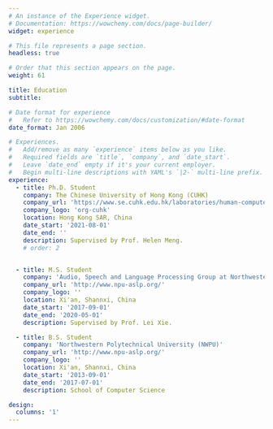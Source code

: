 ```yaml
---
# An instance of the Experience widget.
# Documentation: https://wowchemy.com/docs/page-builder/
widget: experience

# This file represents a page section.
headless: true

# Order that this section appears on the page.
weight: 61

title: Education
subtitle: 

# Date format for experience
#   Refer to https://wowchemy.com/docs/customization/#date-format
date_format: Jan 2006

# Experiences.
#   Add/remove as many `experience` items below as you like.
#   Required fields are `title`, `company`, and `date_start`.
#   Leave `date_end` empty if it's your current employer.
#   Begin multi-line descriptions with YAML's `|2-` multi-line prefix.
experience:
  - title: Ph.D. Student
    company: The Chinese University of Hong Kong (CUHK)
    company_url: 'https://www.se.cuhk.edu.hk/laboratories/human-computer-communications-laboratory/'
    company_logo: 'org-cuhk'
    location: Hong Kong SAR, China
    date_start: '2021-08-01'
    date_end: ''
    description: Supervised by Prof. Helen Meng.
    # order: 2


  - title: M.S. Student
    company: 'Audio, Speech and Language Processing Group at Northwestern Polytechnical University (ASLP @ NWPU)'
    company_url: 'http://www.npu-aslp.org/'
    company_logo: ''
    location: Xi'an, Shannxi, China
    date_start: '2017-09-01'
    date_end: '2020-05-01'
    description: Supervised by Prof. Lei Xie.

  - title: B.S. Student
    company: 'Northwestern Polytechnical University (NWPU)'
    company_url: 'http://www.npu-aslp.org/'
    company_logo: ''
    location: Xi'an, Shannxi, China
    date_start: '2013-09-01'
    date_end: '2017-07-01'
    description: School of Computer Science

design:
  columns: '1'
---
```

